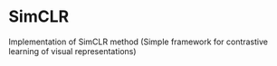 # SimCLR
Implementation of SimCLR method (Simple framework for contrastive learning of visual representations)
